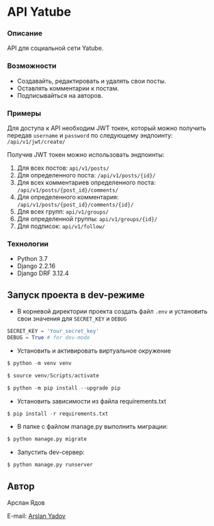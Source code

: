 # API Yatube
### Описание
API для социальной сети Yatube.
### Возможности
* Создавайть, редактировать и удалять свои посты.
* Оставлять комментарии к постам.
* Подписывайться на авторов.
### Примеры
Для доступа к API необходим JWT токен, который можно получить передав ```username``` и ```password``` по следующему эндпоинту:
```/api/v1/jwt/create/```

Получив JWT токен можно использовать эндпоинты:
1. Для всех постов:
```api/v1/posts/```
2. Для определенного поста:
```/api/v1/posts/{id}/```
3. Для всех комментариев определенного поста:
```/api/v1/posts/{post_id}/comments/```
4. Для определенного комментария:
```/api/v1/posts/{post_id}/comments/{id}/```
5. Для всех групп:
```api/v1/groups/```
6. Для определенной группы:
```api/v1/groups/{id}/```
7. Для подписок:
```api/v1/follow/```

### Технологии
* Python 3.7
* Django 2.2.16
* Django DRF 3.12.4
## Запуск проекта в dev-режиме
- В корневой директории проекта создать файл ```.env``` и установить свои значения для ```SECRET_KEY``` и ```DEBUG```
``` PYTHON
SECRET_KEY = 'Your_secret_key'
DEBUG = True # for dev-mode
```
- Установить и активировать виртуальное окружение
``` PYTHON
$ python -m venv venv
```
``` PYTHON
$ source venv/Scripts/activate
```
``` PYTHON
$ python -m pip install --upgrade pip
``` 
- Установить зависимости из файла requirements.txt
``` PYTHON
$ pip install -r requirements.txt
```
- В папке с файлом manage.py выполнить миграции:
``` PYTHON
$ python manage.py migrate
```
- Запустить dev-сервер:
``` PYTHON
$ python manage.py runserver
```
## Автор
Арслан Ядов

E-mail: [Arslan Yadov](mailto:arslanyadov@yandex.ru?subject=%20API%20Yatube)
